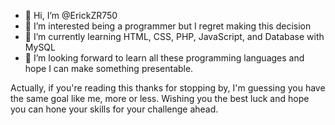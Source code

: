 - 👋 Hi, I’m @ErickZR750
- 👀 I’m interested being a programmer but I regret making this decision
- 🌱 I’m currently learning HTML, CSS, PHP, JavaScript, and Database with MySQL
- 💞️ I’m looking forward to learn all these programming languages and hope I can make something presentable.

Actually, if you're reading this thanks for stopping by, I'm guessing you have the same goal like me, more or less. Wishing you the best luck and hope you can hone your skills for your challenge ahead.
